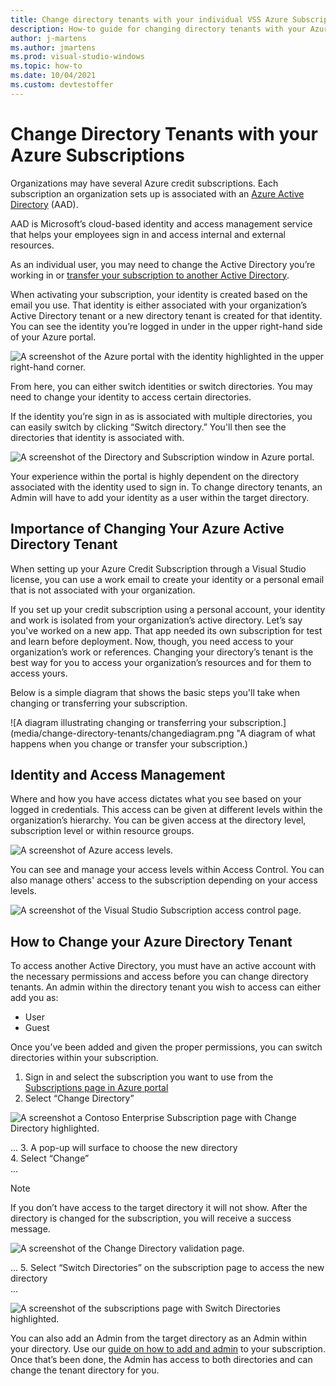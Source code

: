 ```yaml
---
title: Change directory tenants with your individual VSS Azure Subscriptions
description: How-to guide for changing directory tenants with your Azure subscriptions. Provides an overview of identity and access management.
author: j-martens
ms.author: jmartens
ms.prod: visual-studio-windows
ms.topic: how-to 
ms.date: 10/04/2021
ms.custom: devtestoffer
---
```


# Change Directory Tenants with your Azure Subscriptions  

Organizations may have several Azure credit subscriptions. Each subscription an organization sets up is associated with an [Azure Active Directory](../../active-directory/fundamentals/active-directory-whatis.md) \(AAD\).  

AAD is Microsoft’s cloud-based identity and access management service that helps your employees sign in and access internal and external resources.  

As an individual user, you may need to change the Active Directory you’re working in or [transfer your subscription to another Active Directory](../../role-based-access-control/transfer-subscription.md).  

When activating your subscription, your identity is created based on the email you use. That identity is either associated with your organization’s Active Directory tenant or a new directory tenant is created for that identity. You can see the identity you’re logged in under in the upper right-hand side of your Azure portal.  

![A screenshot of the Azure portal with the identity highlighted in the upper right-hand corner.](media/change-directory-tenants/identity.png "The logged in identity is in the upper right-hand corner of your Azure portal.")  

From here, you can either switch identities or switch directories. You may need to change your identity to access certain directories.  

If the identity you’re sign in as is associated with multiple directories, you can easily switch by clicking “Switch directory.” You'll then see the directories that identity is associated with.  

![A screenshot of the Directory and Subscription window in Azure portal.](media/change-directory-tenants/switchdirectory.png "Switch directories by clicking switch directory. Choose the directory you want.")  

Your experience within the portal is highly dependent on the directory associated with the identity used to sign in. To change directory tenants, an Admin will have to add your identity as a user within the target directory.  

## Importance of Changing Your Azure Active Directory Tenant  

When setting up your Azure Credit Subscription through a Visual Studio license, you can use a work email to create your identity or a personal email that is not associated with your organization.  

If you set up your credit subscription using a personal account, your identity and work is isolated from your organization’s active directory. Let’s say you've worked on a new app. That app needed its own subscription for test and learn before deployment. Now, though, you need access to your organization’s work or references. Changing your directory’s tenant is the best way for you to access your organization’s resources and for them to access yours.  

Below is a simple diagram that shows the basic steps you'll take when changing or transferring your subscription.

![A diagram illustrating changing or transferring your subscription.](media/change-directory-tenants/changediagram.png "A diagram of what happens when you change or transfer your subscription.)

## Identity and Access Management

Where and how you have access dictates what you see based on your logged in credentials. This access can be given at different levels within the organization’s hierarchy. You can be given access at the directory level, subscription level or within resource groups.  

![A screenshot of Azure access levels.](media/change-directory-tenants/accessmanagement.png "The access levels available in Azure.")  

You can see and manage your access levels within Access Control. You can also manage others' access to the subscription depending on your access levels.  

![A screenshot of the Visual Studio Subscription access control page.](media/change-directory-tenants/accesscontrol.png "Manage access to your subscription.")

## How to Change your Azure Directory Tenant

To access another Active Directory, you must have an active account with the necessary permissions and access before you can change directory tenants. An admin within the directory tenant you wish to access can either add you as:

* User
* Guest  

Once you’ve been added and given the proper permissions, you can switch directories within your subscription.  

1. Sign in and select the subscription you want to use from the [Subscriptions page in Azure portal](https://portal.azure.com/#blade/Microsoft_Azure_Billing/SubscriptionsBlade)  
2. Select “Change Directory”  

 ![A screenshot a Contoso Enterprise Subscription page with Change Directory highlighted.](media/change-directory-tenants/changedirectory.png "Select Change Directory.")

...
3. A pop-up will surface to choose the new directory  
4. Select “Change”  
...

> [!NOTE]
> If you don’t have access to the target directory it will not show. After the directory is changed for the subscription, you will receive a success message.  

![A screenshot of the Change Directory validation page.](media/change-directory-tenants/changebutton.png "Select the directory from the dropdown and click the Change button.")

...
5. Select “Switch Directories” on the subscription page to access the new directory  
...

 ![A screenshot of the subscriptions page with Switch Directories highlighted.](media/change-directory-tenants/switchdirectoriesoutlined.png "Click Switch Directories to access the new directory.")

You can also add an Admin from the target directory as an Admin within your directory. Use our [guide on how to add and admin](../../../../visualstudio/subscriptions/cloud-admin.md) to your subscription. Once that’s been done, the Admin has access to both directories and can change the tenant directory for you.  
